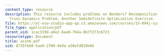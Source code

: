 ```yaml
---
content_type: resource
description: This resource includes problems on Benders? Decomposition Problem,SDP
  Truss Dynamics Problem, Another Semidefinite Optimization Exercise.
file: https://ol-ocw-studio-app-qa.s3.amazonaws.com/courses/15-094j-systems-optimization-models-and-computation-sma-5223-spring-2004/8735feb85ae82f004e9aa38afd028e6b_assn6.pdf
file_type: application/pdf
parent_uid: 1cac319d-a0e2-6ae0-764a-8b7f273c6723
resourcetype: Document
title: assn6.pdf
uid: 8735feb8-5ae8-2f00-4e9a-a38afd028e6b
---
```

